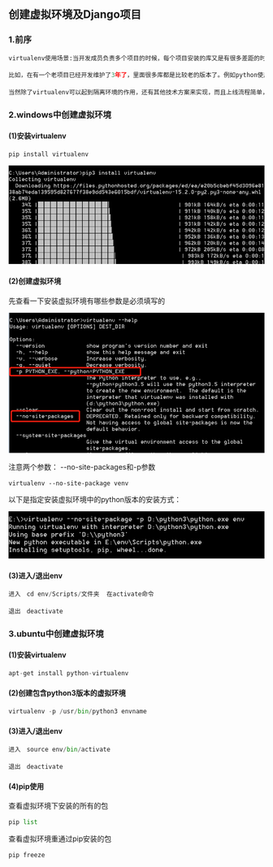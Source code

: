 
## 创建虚拟环境及Django项目

### 1.前序

```python
virtualenv使用场景:当开发成员负责多个项目的时候，每个项目安装的库又是有很多差距的时候，会使用虚拟环境将每个项目的环境给隔离开来。

比如，在有一个老项目已经开发维护了3年了，里面很多库都是比较老的版本了。例如python使用的是2.7版本的。但是新项目使用的python版本是3.6的。为了解决这种项目执行环境的冲突，所以引入了虚拟环境virtualenv。

当然除了virtualenv可以起到隔离环境的作用，还有其他技术方案来实现，而且上线流程简单，大大减轻运维人员的出错率，比如每一个项目使用一个docker镜像，在镜像中去安装项目所需的环境，库版本等等
```

### 2.windows中创建虚拟环境

#### (1)安装virtualenv

```python
pip install virtualenv
```
![图](./images/pip_virtualenv.png)

#### (2)创建虚拟环境

先查看一下安装虚拟环境有哪些参数是必须填写的

![图](./images/virtualenv_help.png)

注意两个参数：
--no-site-packages和-p参数

```
virtualenv --no-site-package venv
```
以下是指定安装虚拟环境中的python版本的安装方式：

![图](./images/virtualenv_env_p.png)

#### (3)进入/退出env

```python
进入　cd env/Scripts/文件夹  在activate命令

退出　deactivate
```


### 3.ubuntu中创建虚拟环境

#### (1)安装virtualenv

```python
apt-get install python-virtualenv
```

#### (2)创建包含python3版本的虚拟环境

```python
virtualenv -p /usr/bin/python3 envname
```
#### (3)进入/退出env

```python
进入　source env/bin/activate

退出　deactivate
```

#### (4)pip使用

查看虚拟环境下安装的所有的包　
```python
pip list
```

查看虚拟环境重通过pip安装的包
```python
pip freeze
```

